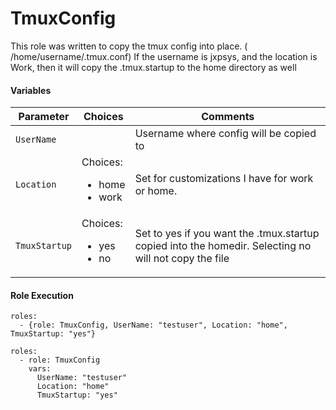 # TmuxConfig

This role was written to copy the tmux config into place.  ( /home/username/.tmux.conf)
If the username is jxpsys, and the location is Work, then it will copy the .tmux.startup to the home directory as well

#### Variables

| Parameter | Choices | Comments |
| --------- | ------- | -------- |
| `UserName`| | Username where config will be copied to|
| `Location` | Choices:<ul><li>home</li><li>work</li></ul> |Set for customizations I have for work or home.|
| `TmuxStartup` | Choices:<ul><li>yes</li><li>no</li></ul> |Set to yes if you want the .tmux.startup copied into the homedir.  Selecting no will not copy the file|


#### Role Execution

```
roles:
  - {role: TmuxConfig, UserName: "testuser", Location: "home", TmuxStartup: "yes"}

roles:
  - role: TmuxConfig
    vars:
      UserName: "testuser"
      Location: "home"
      TmuxStartup: "yes"

```